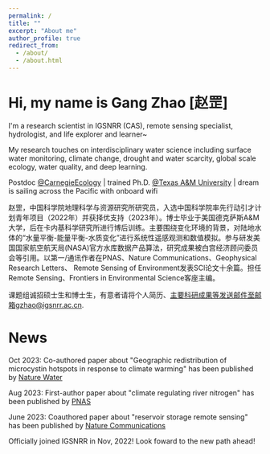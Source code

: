 ```yaml
---
permalink: /
title: ""
excerpt: "About me"
author_profile: true
redirect_from: 
  - /about/
  - /about.html
---
```

Hi, my name is Gang Zhao [赵罡]
=====
I'm a research scientist in IGSNRR (CAS), remote sensing specialist, hydrologist, and life explorer and learner~

My research touches on interdisciplinary water science including surface water monitoring, climate change, drought and water scarcity, global scale ecology, water quality, and deep learning.

Postdoc [@CarnegieEcology](https://bse.carnegiescience.edu/) | trained Ph.D. [@Texas A&M University](https://engineering.tamu.edu/civil/index.html) | dream is sailing across the Pacific with onboard wifi

赵罡，中国科学院地理科学与资源研究所研究员，入选中国科学院率先行动引才计划青年项目（2022年）并获择优支持（2023年）。博士毕业于美国德克萨斯A&M大学，后在卡内基科学研究所进行博后训练。主要围绕变化环境的背景，对陆地水体的“水量平衡-能量平衡-水质变化”进行系统性遥感观测和数值模拟。参与研发美国国家航空航天局(NASA)官方水库数据产品算法，研究成果被白宫经济顾问委员会等引用。以第一/通讯作者在PNAS、Nature Communications、Geophysical Research Letters、 Remote Sensing of Environment发表SCl论文十余篇。担任Remote Sensing、Frontiers in Environmental Science客座主编。

课题组诚招硕士生和博士生，有意者请将个人简历、主要科研成果等发送邮件至邮箱gzhao@igsnrr.ac.cn.

News
======
Oct 2023: Co-authored paper about "Geographic redistribution of microcystin hotspots in response to climate warming" has been published by [Nature Water](https://doi.org/10.1038/s44221-023-00138-w)

Aug 2023: First-author paper about "climate regulating river nitrogen" has been published by [PNAS](https://doi.org/10.1073/pnas.2220616120)

June 2023: Coauthored paper about "reservoir storage remote sensing" has been published by [Nature Communications](https://doi.org/10.1038/s41467-023-38843-5)

Officially joined IGSNRR in Nov, 2022! Look foward to the new path ahead!


